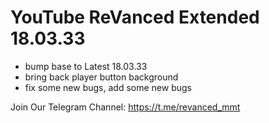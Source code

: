 # YouTube ReVanced Extended 18.03.33

- bump base to Latest 18.03.33
- bring back player button background
- fix some new bugs, add some new bugs

Join Our Telegram Channel:
https://t.me/revanced_mmt
